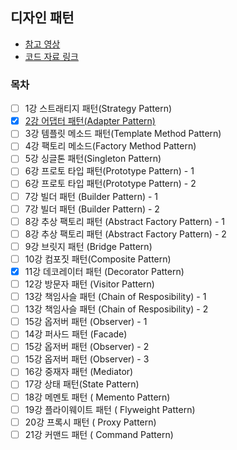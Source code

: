 ## 디자인 패턴

- [참고 영상](https://www.youtube.com/watch?v=gJDZ7pcvlAU&list=PLsoscMhnRc7pPsRHmgN4M8tqUdWZzkpxY&index=3)
- [코드 자료 링크](https://bitbucket.org/garampark/java-design-pattern/src/master/)

### 목차

- [ ] 1강 스트래티지 패턴(Strategy Pattern)
- [x] [2강 어댑터 패턴(Adapter Pattern)](../src/main/java/adapter)
- [ ] 3강 템플릿 메소드 패턴(Template Method Pattern)
- [ ] 4강 팩토리 메소드(Factory Method Pattern)
- [ ] 5강 싱글톤 패턴(Singleton Pattern)
- [ ] 6강 프로토 타입 패턴(Prototype Pattern) - 1
- [ ] 6강 프로토 타입 패턴(Prototype Pattern) - 2
- [ ] 7강 빌더 패턴 (Builder Pattern) - 1
- [ ] 7강 빌더 패턴 (Builder Pattern) - 2
- [ ] 8강 추상 팩토리 패턴 (Abstract Factory Pattern) - 1
- [ ] 8강 추상 팩토리 패턴 (Abstract Factory Pattern) - 2
- [ ] 9강 브릿지 패턴 (Bridge Pattern)
- [ ] 10강 컴포짓 패턴(Composite Pattern)
- [x] 11강 데코레이터 패턴 (Decorator Pattern)
- [ ] 12강 방문자 패턴 (Visitor Pattern)
- [ ] 13강 책임사슬 패턴 (Chain of Resposibility) - 1
- [ ] 13강 책임사슬 패턴 (Chain of Resposibility) - 2
- [ ] 15강 옵저버 패턴 (Observer) - 1
- [ ] 14강 퍼사드 패턴 (Facade)
- [ ] 15강 옵저버 패턴 (Observer) - 2
- [ ] 15강 옵저버 패턴 (Observer) - 3
- [ ] 16강 중재자 패턴 (Mediator)
- [ ] 17강 상태 패턴(State Pattern)
- [ ] 18강 메멘토 패턴 ( Memento Pattern)
- [ ] 19강 플라이웨이트 패턴 ( Flyweight Pattern)
- [ ] 20강 프록시 패턴 ( Proxy Pattern)
- [ ] 21강 커맨드 패턴 ( Command Pattern)
